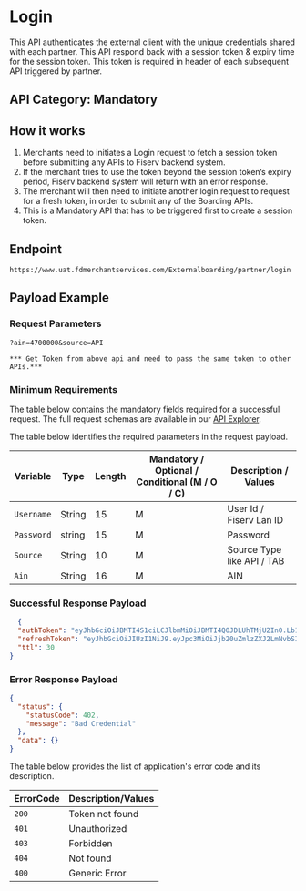 # Login

This API authenticates the external client with the unique credentials shared with each partner. This API respond back with a session token & expiry time for the session token. This token is required in header of each subsequent API triggered by partner.

## API Category: Mandatory

## How it works

1. Merchants need to initiates a Login request to fetch a session token before submitting any APIs to Fiserv backend system.
2. If the merchant tries to use the token beyond the session token’s expiry period, Fiserv backend system will return with an error response.
3. The merchant will then need to initiate another login request to request for a fresh token, in order to submit any of the Boarding APIs.
4. This is a Mandatory API that has to be triggered first to create a session token.

## Endpoint

`https://www.uat.fdmerchantservices.com/Externalboarding/partner/login`

## Payload Example

### Request Parameters

```
?ain=4700000&source=API

*** Get Token from above api and need to pass the same token to other APIs.***

``` 

### Minimum Requirements

The table below contains the mandatory fields required for a successful request. The full request schemas are available in our [API Explorer](../api/?type=get&path=/Externalboarding/partner/login).

The table below identifies the required parameters in the request payload.

| Variable |	Type |	Length | Mandatory / Optional / Conditional (M / O / C) | Description / Values |
| -------- | ------- | ------- | ------------------ | ------------------ |
|`Username`|	String|	15|	M|	User Id / Fiserv Lan ID|
|`Password`|	string|	15|	M|	Password|
|`Source`|	String |	10|	M|	Source Type like API / TAB|
|`Ain`|	String	 |16|	M|	AIN|


### Successful Response Payload

```json
  {
  "authToken": "eyJhbGciOiJBMTI4S1ciLCJlbmMiOiJBMTI4Q0JDLUhTMjU2In0.Lb1bHTkIf39A3aZjPQlovMegOPquGZQxNZHMMmBkodKYFgEKkSoocQ.ouWgCX3kAAt3yxFTLsZjQw.hEkAaKujQuNj7_3L2WjtKyY2pf-lRv5ARTMNq1-YQWGnSDWswEsxba6BY4n8gifp07eKdw7c9cYtGWcnZ1FCRJaKJqHAn8dn55xOjYEYFv8JRCZI4KHjAPIgkHhKZrxuKFw8hPRkzFx5ANC4MMetTizAlgKx8f0JUvhSF1qVzhBMwHUqw4seG2D7fDCMlNujLGWRJrU_Dz9BIW7yWMKkN8kXho7A3lC7QeMR7k1_NJb7aEQ_m8hO0Cb9tP9Sc2ivSjMg4yGtOvo3WAegbfsahJsfknYODV5Pj0jignTIcx7SLNfjUMMzFOVuv7dSRaQl52xYCAu0zxrWBnF3QmaZROejY55Fm3gBHKChPP2q1gcsDLX9vBW_TgpKD7sLOh_ltjDUNCJPCjujGZJfRDdW5IurGcNpif075zEdSvydENwV_5KJj1bPjOFPENWDJEhvCQbQsNmMES6qYeSouS2epl6X6UoFcCoIrVK9geyOdOJPtYK5kwDdkGCmJPlnc6OfPgjdVMqep1KwYkQOzqVrnnihP1wj7Ei-W94UvS6fVGvB2nR55fJz-Ztoy7zez7HV6D0HETcPDaA_gz8fsHuHZc4KhDwTrB452iWjAB-Eed93AtKGVUPuty2VPfis_tt4QqWMQMqNQeOGRoViSgmeixnZmYhz9z3tkF-bFAc_DSB_WvPlnxzcYRxSB7q4LYgDImJETHJDi_OSPreqoaneCTjTJoeXOOTtj7qHEj99N47UeXOIvK3W1UFta7pjcpDFbbir2zrpVvyhHtuOEtbDJXxqiUDbuc80HfpsgsBwtnbZWavJg7ABUea165EkLjdgqHFvV2da2FCV3Qq6v2pS5hufLNfpw9yOAD-czZrLeH5DaRMcHhEDkYDlYhQmcwKwsPA-rHgqFGYNLZWyWFIZH0VEPsCsoY74ptJ93uKthtgiHszfNsX7Qm8J5q25W6-QhbHdfY0WRdiK3U3Ym2H_8vK-Vgk1CKZX_NwqZWfcyCdDjtMB6x3EkOUqNYS-OsXpFrH-v9WareSrlFkgbNIY5LD4TdTu8wuid7-V8XQ1q54B4VPXCAt3q9Pcevt3RnpDzsDVS-1kkoGq4N8aj3TwAugB91PaqvhROWWEEwdRbNhugKbKRHtVW9oyDAkmVKjJx8hkFLkFMWbCeeyipuZH-MhhZBVIX0DabEHX7IJMvVOAiR9rtAgfUmJ5VrTud52dao1pMPnOt7xgWxocG3KHBbNIwk9_ub0kutLQ4P0eaFGIluqhfnJYz1nTzM_EU4CIKpI-LVcknWuNMmHbJlsvcFlsYTH-P74uJVz-UziKEMMqrmYeH--dZwEwLTD7Z5rnS8HPD1GDt8FhySXLjrKDCGeBG2dgo4HD3DNCRjDnONU.hk_0ZUHha82WP7NVj9EzOQ",
  "refreshToken": "eyJhbGciOiJIUzI1NiJ9.eyJpc3MiOiJjb20uZmlzZXJ2LmNvbSIsImF1ZCI6IkZpc2VydiBHQlMiLCJUWVBFIjoiUkVGUkVTSCIsImV4cCI6MTY0NTg3MjcwMCwianRpIjoiaDlaWnR5cUJESWZKSmFFU2JrTi1vdyIsImlhdCI6MTY0NTY5OTkwMCwibmJmIjoxNjQ1Njk5NjAwLCJ2ZXJzaW9uIjoiMS4wIiwic3ViIjoicHJlcmFuYWF1cyJ9.GMFTfttx9ClDBViB8OshCJBMtEfSDisi_O75nYRUgd4",
  "ttl": 30
}
```

### Error Response Payload

```json
{
  "status": {
    "statusCode": 402,
    "message": "Bad Credential"
  },
  "data": {}
}
```

The table below provides the list of application's error code and its description.

| ErrorCode |  Description/Values |
| --------  | ------------------ |
|`200`| Token not found | 
|`401`| Unauthorized |  
|`403`| Forbidden |
|`404`|  Not found |  
|`400`| Generic Error |
